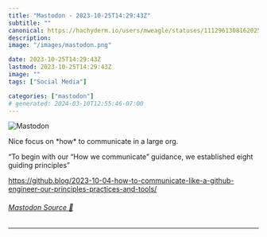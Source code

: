 ```yaml
---
title: "Mastodon - 2023-10-25T14:29:43Z"
subtitle: ""
canonical: https://hachyderm.io/users/mweagle/statuses/111296130816202578
description:
image: "/images/mastodon.png"

date: 2023-10-25T14:29:43Z
lastmod: 2023-10-25T14:29:43Z
image: ""
tags: ["Social Media"]

categories: ["mastodon"]
# generated: 2024-03-10T12:55:46-07:00
---
```

![Mastodon](/images/mastodon.png)

<p>Nice focus on *how* to communicate in a large org.  </p><p>“To begin with our “How we communicate” guidance, we established eight guiding principles”</p><p><a href="https://github.blog/2023-10-04-how-to-communicate-like-a-github-engineer-our-principles-practices-and-tools/" target="_blank" rel="nofollow noopener noreferrer" translate="no"><span class="invisible">https://</span><span class="ellipsis">github.blog/2023-10-04-how-to-</span><span class="invisible">communicate-like-a-github-engineer-our-principles-practices-and-tools/</span></a></p>


###### [Mastodon Source 🐘](https://hachyderm.io/@mweagle/111296130816202578)

___
